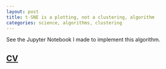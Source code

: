 ```yaml
---
layout: post
title: t-SNE is a plotting, not a clustering, algorithm
categories: science, algorithms, clustering
---
```



See the Jupyter Notebook I made to implement this algorithm.

## [CV](https://dangeles.github.io/jupyter/tsneImplementation.html)
